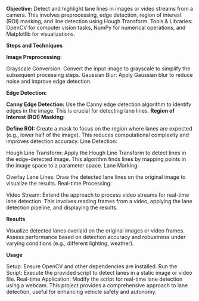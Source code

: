 **Objective:** Detect and highlight lane lines in images or video streams from a camera. This involves preprocessing, edge detection, region of interest (ROI) masking, and line detection using Hough Transform.
Tools & Libraries: OpenCV for computer vision tasks, NumPy for numerical operations, and Matplotlib for visualizations.

**Steps and Techniques**

**Image Preprocessing:**

Grayscale Conversion: Convert the input image to grayscale to simplify the subsequent processing steps.
Gaussian Blur: Apply Gaussian blur to reduce noise and improve edge detection.

**Edge Detection:**

 **Canny Edge Detection:** Use the Canny edge detection algorithm to identify edges in the image. This is crucial for detecting lane lines.
 **Region of Interest (ROI) Masking:**

 **Define ROI:** Create a mask to focus on the region where lanes are expected (e.g., lower half of the image). This reduces computational complexity and improves detection accuracy.
Line Detection:

Hough Line Transform: Apply the Hough Line Transform to detect lines in the edge-detected image. This algorithm finds lines by mapping points in the image space to a parameter space.
Lane Marking:

Overlay Lane Lines: Draw the detected lane lines on the original image to visualize the results.
Real-time Processing:

Video Stream: Extend the approach to process video streams for real-time lane detection. This involves reading frames from a video, applying the lane detection pipeline, and displaying the results.

**Results**

Visualize detected lanes overlaid on the original images or video frames.
Assess performance based on detection accuracy and robustness under varying conditions (e.g., different lighting, weather).

**Usage**

Setup: Ensure OpenCV and other dependencies are installed.
Run the Script: Execute the provided script to detect lanes in a static image or video file.
Real-time Application: Modify the script for real-time lane detection using a webcam.
This project provides a comprehensive approach to lane detection, useful for enhancing vehicle safety and autonomy.
